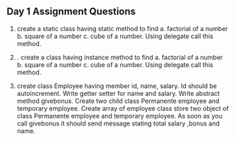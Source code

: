 ## Day 1 Assignment Questions

1. create  a  static class having static method to find
	a. factorial of a number
	b.  square of a number
c.  cube of a number.
Using delegate  call this method.

2. . create  a  class having instance  method to find
	a. factorial of a number
	b.  square of a number
c.  cube of a number.
Using delegate  call this method.

3. create class  Employee having member id, name, salary. Id should be autoincrement.
Write getter setter for name and salary. Write abstract method givebonus.
Create two child class Permanente employee and temporary employee. Create array of employee class store two object of class Permanente employee and temporary employee. As soon as you call givebonus it should send message stating total salary ,bonus and name. 

